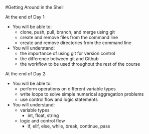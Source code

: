 #Getting Around in the Shell

At the end of Day 1:

* You will be able to:
	* clone, push, pull, branch, and merge using git
	* create and remove files from the command line
	* create and remove directories from the command line
* You will understand:
	* the importance of using git for version control
	* the difference between git and Github
	* the workflow to be used throughout the rest of the course

At the end of Day 2:

* You will be able to:
	* perform operations on different variable types
	* write loops to solve simple numerical aggregation problems
	* use control flow and logic statements
* You will understand:
	* variable types
		* int, float, string
	* logic and control flow
		* if, elif, else, while, break, continue, pass
